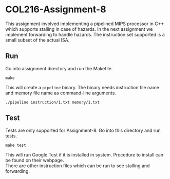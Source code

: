 # COL216-Assignment-8

This assignment involved implementing a pipelined MIPS processor in C++ which supports stalling in case of hazards. In the next assignment we implement forwarding to handle hazards. The instruction set supported is a small subset of the actual ISA. 

## Run

Go into assignment directory and run the Makefile.
```
make
```
This will create a `pipeline` binary. The binary needs instruction file name and memory file name as command-line arguments.
```
./pipeline instruction/1.txt memory/1.txt
```

## Test

Tests are only supported for Assignment-8. Go into this directory and run tests.
```
make test
```
This will run Google Test if it is installed in system. Procedure to install can be found on their webpage. \
There are other instruction files which can be run to see stalling and forwarding.
